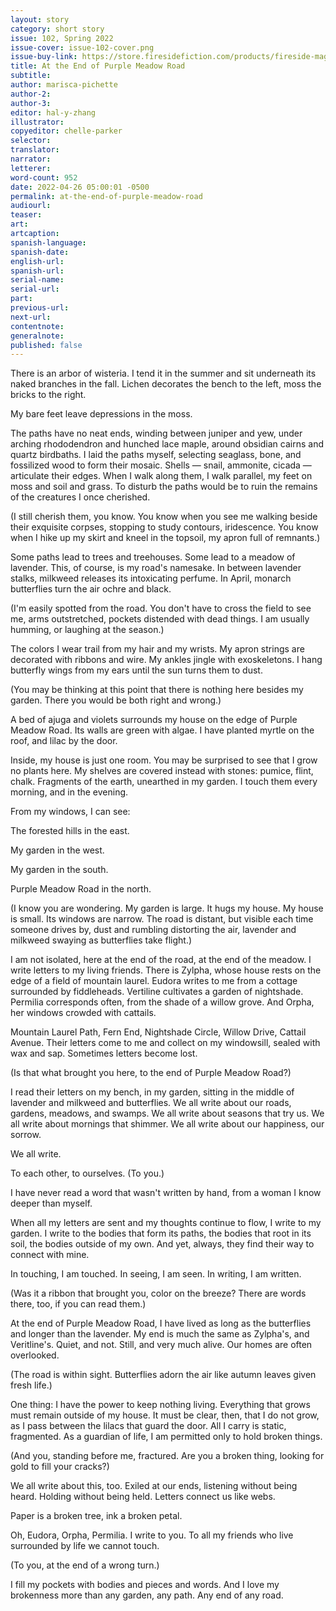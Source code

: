 ```yaml
---
layout: story
category: short story
issue: 102, Spring 2022
issue-cover: issue-102-cover.png
issue-buy-link: https://store.firesidefiction.com/products/fireside-magazine-issue-102-spring-2022
title: At the End of Purple Meadow Road
subtitle:
author: marisca-pichette
author-2:
author-3:
editor: hal-y-zhang
illustrator: 
copyeditor: chelle-parker
selector:
translator:
narrator:
letterer:
word-count: 952
date: 2022-04-26 05:00:01 -0500
permalink: at-the-end-of-purple-meadow-road
audiourl:
teaser:
art: 
artcaption:
spanish-language:
spanish-date:
english-url:
spanish-url:
serial-name:
serial-url:
part:
previous-url:
next-url:
contentnote: 
generalnote:
published: false
---
```

There is an arbor of wisteria. I tend it in the summer and sit underneath its naked branches in the fall. Lichen decorates the bench to the left, moss the bricks to the right.

My bare feet leave depressions in the moss.

The paths have no neat ends, winding between juniper and yew, under arching rhododendron and hunched lace maple, around obsidian cairns and quartz birdbaths. I laid the paths myself, selecting seaglass, bone, and fossilized wood to form their mosaic. Shells — snail, ammonite, cicada — articulate their edges. When I walk along them, I walk parallel, my feet on moss and soil and grass. To disturb the paths would be to ruin the remains of the creatures I once cherished.

(I still cherish them, you know. You know when you see me walking beside their exquisite corpses, stopping to study contours, iridescence. You know when I hike up my skirt and kneel in the topsoil, my apron full of remnants.)

Some paths lead to trees and treehouses. Some lead to a meadow of lavender. This, of course, is my road's namesake. In between lavender stalks, milkweed releases its intoxicating perfume. In April, monarch butterflies turn the air ochre and black.

(I'm easily spotted from the road. You don't have to cross the field to see me, arms outstretched, pockets distended with dead things. I am usually humming, or laughing at the season.)

The colors I wear trail from my hair and my wrists. My apron strings are decorated with ribbons and wire. My ankles jingle with exoskeletons. I hang butterfly wings from my ears until the sun turns them to dust.

(You may be thinking at this point that there is nothing here besides my garden. There you would be both right and wrong.)

A bed of ajuga and violets surrounds my house on the edge of Purple Meadow Road. Its walls are green with algae. I have planted myrtle on the roof, and lilac by the door.

Inside, my house is just one room. You may be surprised to see that I grow no plants here. My shelves are covered instead with stones: pumice, flint, chalk. Fragments of the earth, unearthed in my garden. I touch them every morning, and in the evening.

From my windows, I can see:

The forested hills in the east.

My garden in the west.

My garden in the south.

Purple Meadow Road in the north.

(I know you are wondering. My garden is large. It hugs my house. My house is small. Its windows are narrow. The road is distant, but visible each time someone drives by, dust and rumbling distorting the air, lavender and milkweed swaying as butterflies take flight.)

I am not isolated, here at the end of the road, at the end of the meadow. I write letters to my living friends. There is Zylpha, whose house rests on the edge of a field of mountain laurel. Eudora writes to me from a cottage surrounded by fiddleheads. Vertiline cultivates a garden of nightshade. Permilia corresponds often, from the shade of a willow grove. And Orpha, her windows crowded with cattails.

Mountain Laurel Path, Fern End, Nightshade Circle, Willow Drive, Cattail Avenue. Their letters come to me and collect on my windowsill, sealed with wax and sap. Sometimes letters become lost.

(Is that what brought you here, to the end of Purple Meadow Road?)

I read their letters on my bench, in my garden, sitting in the middle of lavender and milkweed and butterflies. We all write about our roads, gardens, meadows, and swamps. We all write about seasons that try us. We all write about mornings that shimmer. We all write about our happiness, our sorrow.

We all write.

To each other, to ourselves. (To you.)

I have never read a word that wasn't written by hand, from a woman I know deeper than myself.

When all my letters are sent and my thoughts continue to flow, I write to my garden. I write to the bodies that form its paths, the bodies that root in its soil, the bodies outside of my own. And yet, always, they find their way to connect with mine.

In touching, I am touched. In seeing, I am seen. In writing, I am written.

(Was it a ribbon that brought you, color on the breeze? There are words there, too, if you can read them.)

At the end of Purple Meadow Road, I have lived as long as the butterflies and longer than the lavender. My end is much the same as Zylpha's, and Veritline's. Quiet, and not. Still, and very much alive. Our homes are often overlooked.

(The road is within sight. Butterflies adorn the air like autumn leaves given fresh life.)

One thing: I have the power to keep nothing living. Everything that grows must remain outside of my house. It must be clear, then, that I do not grow, as I pass between the lilacs that guard the door. All I carry is static, fragmented. As a guardian of life, I am permitted only to hold broken things.

(And you, standing before me, fractured. Are you a broken thing, looking for gold to fill your cracks?)

We all write about this, too. Exiled at our ends, listening without being heard. Holding without being held. Letters connect us like webs.

Paper is a broken tree, ink a broken petal.

Oh, Eudora, Orpha, Permilia. I write to you. To all my friends who live surrounded by life we cannot touch.

(To you, at the end of a wrong turn.)

I fill my pockets with bodies and pieces and words. And I love my brokenness more than any garden, any path. Any end of any road.
